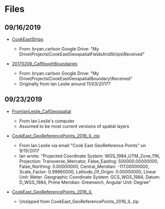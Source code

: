 # Files

## 09/16/2019

* [CookEastStrips](CookEastStrips)
  * From: bryan.carlson Google Drive: "My Drive\Projects\CookEastGeospatialFieldsAndStrips\Received"

* [20170206_CafRoughBoundaries](20170206_CafRoughBoundaries)
  * From: bryan.carlson Google Drive: "My Drive\Projects\CookEastGeospatialBoundary\Received"
  * Originally from Ian Leslie around 11/03/2017?
  
## 09/23/2019

* [FromIanLeslie_CafGeospatial](FromIanLeslie_CafGeospatial)
  * From Ian Leslie's computer
  * Assumed to be most current versions of spatial layers

* [CookEast_GeoReferencePoints_2016_IL.zip](CookEast_GeoReferencePoints_2016_IL.zip)
  * From Ian Leslie via email "Cook East GeoReference Points" on 9/15/2017
  * Ian wrote: "Projected Coordinate System: WGS_1984_UTM_Zone_11N, Projection: Transverse_Mercator, False_Easting: 500000.00000000, False_Northing:                0.00000000, Central_Meridian: -117.00000000, Scale_Factor: 0.99960000, Latitude_Of_Origin: 0.00000000, Linear Unit: Meter.  Geographic Coordinate System: GCS_WGS_1984, Datum: D_WGS_1984, Prime Meridian: Greenwich, Angular Unit: Degree"

* [CookEast_GeoReferencePoints_2016_IL](CookEast_GeoReferencePoints_2016_IL)
  * Unzipped from CookEast_GeoReferencePoints_2016_IL.zip
